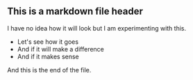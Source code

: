 ## This is a markdown file header

I have no idea how it will look but I am experimenting with this. 

* Let's see how it goes
* And if it will make a difference
* And if it makes sense

And this is the end of the file. 